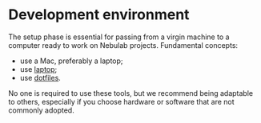 # Development environment

The setup phase is essential for passing from a virgin machine to a computer ready to work on 
Nebulab projects. Fundamental concepts:
  
* use a Mac, preferably a laptop;
* use [laptop](https://github.com/thoughtbot/laptop);
* use [dotfiles](http://github.com/nebulab/dotfiles).

No one is required to use these tools, but we recommend being adaptable to others, especially if you 
choose hardware or software that are not commonly adopted.
